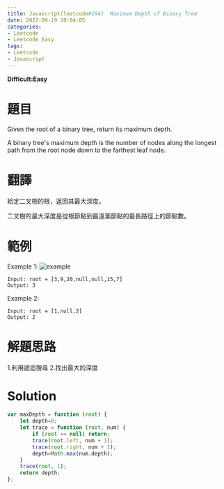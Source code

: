 ```yaml
---
title: Javascript(leetcode#104)  Maximum Depth of Binary Tree
date: 2022-09-19 10:04:05
categories: 
- Leetcode 
- Leetcode Easy 
tags:
- Leetcode
- Javascript
---
```


**Difficult:Easy**



# 題目
Given the root of a binary tree, return its maximum depth.

A binary tree's maximum depth is the number of nodes along the longest path from the root node down to the farthest leaf node.
<!--more-->


# 翻譯
給定二叉樹的根，返回其最大深度。

二叉樹的最大深度是從根節點到最遠葉節點的最長路徑上的節點數。

# 範例
Example 1:
![example](../image/leetcode/leetcode104.jpg "example")
```
Input: root = [3,9,20,null,null,15,7]
Output: 3
```

Example 2:
```
Input: root = [1,null,2]
Output: 2
```

# 解題思路
1.利用遞迴搜尋
2.找出最大的深度

# Solution
```javascript
var maxDepth = function (root) {
    let depth=0;
    let trace = function (root, num) {
        if (root == null) return;
        trace(root.left, num + 1);
        trace(root.right, num + 1);
        depth=Math.max(num,depth);
    }
    trace(root, 1);
    return depth;
};
```
